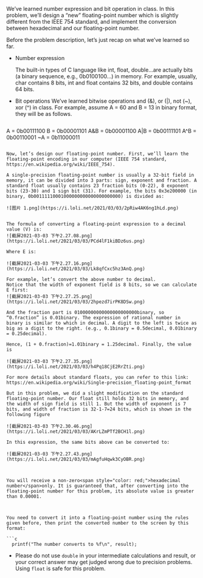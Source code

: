 We’ve learned number expression and bit operation in class. In this problem, we’ll design a “new” floating-point number which is slightly different from the IEEE 754 standard, and implement the conversion between hexadecimal and our floating-point number.

Before the problem description, let’s just recap on what we’ve learned so far.

- Number expression

  The built-in types of C language like int, float, double…are actually bits (a binary sequence, e.g., 0b0100100…) in memory. For example, usually, char contains 8 bits, int and float contains 32 bits, and double contains 64 bits.

- Bit operations
  We’ve learned bitwise operations and (&), or (|), not (~), xor (^) in class. For example, assume A = 60 and B = 13 in binary format, they will be as follows.
  ```
A = 0b00111100
B = 0b00001101
A&B = 0b00001100
A|B = 0b00111101
A^B = 0b00110001
~A = 0b11000011
  ```

Now, let’s design our floating-point number. First, we’ll learn the floating-point encoding in our computer (IEEE 754 standard, https://en.wikipedia.org/wiki/IEEE_754). 

A single-precision floating-point number is usually a 32-bit field in memory, it can be divided into 3 parts: sign, exponent and fraction. A standard float usually contains 23 fraction bits (0-22), 8 exponent bits (23-30) and 1 sign bit (31). For example, the bits 0x3e200000 (in binary, 0b00111110001000000000000000000000) is divided as:

![图片 1.png](https://i.loli.net/2021/03/03/2pRiw4AK6ng1hLd.png)


The formula of converting a floating-point expression to a decimal value (V) is:
![截屏2021-03-03 下午2.27.08.png](https://i.loli.net/2021/03/03/PCd4lF1kiBDz6us.png)

Where E is:

![截屏2021-03-03 下午2.27.16.png](https://i.loli.net/2021/03/03/Lk8qfCxc5hz3AnQ.png)

For example, let’s convert the above number to decimal.
Notice that the width of exponent field is 8 bits, so we can calculate E first:
![截屏2021-03-03 下午2.27.25.png](https://i.loli.net/2021/03/03/2hpezd7irPK8DSw.png)

And the fraction part is 01000000000000000000000binary, so “0.fraction” is 0.01binary. The expression of rational number in binary is similar to which in decimal. A digit to the left is twice as big as a digit to the right. (e.g., 0.1binary = 0.5decimal, 0.01binary = 0.25decimal).

Hence, (1 + 0.fraction)=1.01binary = 1.25decimal. Finally, the value is

![截屏2021-03-03 下午2.27.35.png](https://i.loli.net/2021/03/03/h4Pq18CjE2RrZti.png)

For more details about standard floats, you can refer to this link: https://en.wikipedia.org/wiki/Single-precision_floating-point_format 

But in this problem, we did a slight modification on the standard floating-point number. Our float still holds 32 bits in memory, and the width of sign field is still 1. But the width of exponent is 7 bits, and width of fraction is 32-1-7=24 bits, which is shown in the following figure

![截屏2021-03-03 下午2.30.46.png](https://i.loli.net/2021/03/03/AKrLZmPTf2BCH1l.png)

In this expression, the same bits above can be converted to:

![截屏2021-03-03 下午2.27.43.png](https://i.loli.net/2021/03/03/mAgfuHqwk3CyOBR.png)



You will receive a non-zero<span style="color: red;">hexadecimal number</span>only. It is guaranteed that, after converting into the floating-point number for this problem, its absolute value is greater than 0.00001.



You need to convert it into a floating-point number using the rules given before, then print the converted number to the screen by this format:

```c
    printf("The number converts to %f\n", result);
```

- Please do not use `double` in your intermediate calculations and result, or your correct answer may get judged wrong due to precision problems. Using `float` is safe for this problem.



